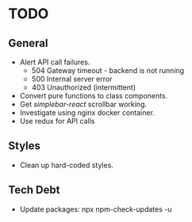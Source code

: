 # TODO

## General

- Alert API call failures.
  - 504 Gateway timeout - backend is not running
  - 500 Internal server error
  - 403 Unauthorized (intermittent)
- Convert pure functions to class components.
- Get _simplebar-react_ scrollbar working.
- Investigate using nginx docker container.
- Use redux for API calls

## Styles

- Clean up hard-coded styles.

## Tech Debt

- Update packages: npx npm-check-updates -u
